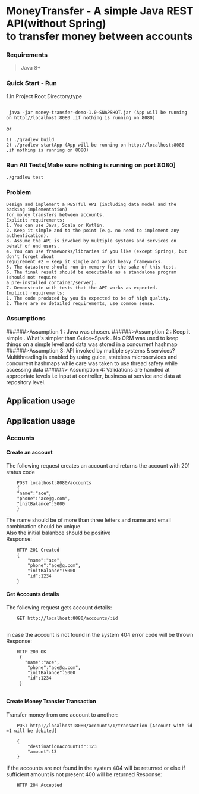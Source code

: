 # MoneyTransfer - A  simple Java REST API(without Spring) <br> to transfer money between accounts <br>
### Requirements
> Java 8+
### Quick Start - Run
1.In Project Root Directory,type <br/>
```$xslt
 
 java -jar money-transfer-demo-1.0-SNAPSHOT.jar (App will be running on http://localhost:8080 ,if nothing is running on 8080)
```
or
```$xslt
1) ./gradlew build
2) ./gradlew startApp (App will be running on http://localhost:8080 ,if nothing is running on 8080)
```
### Run All Tests[Make sure nothing is running on port 8080]
```$xslt
./gradlew test
```

### Problem
```text
Design and implement a RESTful API (including data model and the backing implementation)
for money transfers between accounts.
Explicit requirements:
1. You can use Java, Scala or Kotlin.
2. Keep it simple and to the point (e.g. no need to implement any authentication).
3. Assume the API is invoked by multiple systems and services on behalf of end users.
4. You can use frameworks/libraries if you like (except Spring), but don't forget about
requirement #2 – keep it simple and avoid heavy frameworks.
5. The datastore should run in-memory for the sake of this test.
6. The final result should be executable as a standalone program (should not require
a pre-installed container/server).
7. Demonstrate with tests that the API works as expected.
Implicit requirements:
1. The code produced by you is expected to be of high quality.
2. There are no detailed requirements, use common sense.
```
### Assumptions 
######>Assumption 1 : Java was chosen. 
######>Assumption 2 : Keep it simple . What's simpler than Guice+Spark . No ORM was used to keep things on a simple level and data was stored in a concurrent hashmap
######>Assumption 3: API invoked by multiple systems & services? <br> Multithreading is enabled by using guice, stateless microservices and concurrent hashmaps while care was taken to use thread safety while accessing data
######> Assumption 4: Validations are handled at appropriate levels i.e input at controller, business at service and data at repository level.
## Application usage



## Application usage
### Accounts
#### Create an account
The following request creates an account and returns the account  with 201 status code
```
    POST localhost:8080/accounts
    { 
    "name":"ace", 
    "phone":"ace@g.com", 
    "initBalance":5000 
    }
```
The name should be of more than three letters and name and email combination should be unique.<br>
Also the initial balanbce should be positive<br/>
Response:
```
    HTTP 201 Created
    { 
        "name":"ace", 
        "phone":"ace@g.com", 
        "initBalance":5000 
        "id":1234
    }
```
#### Get Accounts details
The following request gets account details:
```
    GET http://localhost:8080/accounts/:id
    
```
in case the account is not found in the system 404 error code will be thrown <br>
Response:
```
    HTTP 200 OK
     {
       "name":"ace", 
        "phone":"ace@g.com", 
        "initBalance":5000 
        "id":1234
     }
   
```


#### Create Money Transfer Transaction
Transfer money from one account to another:
```
    POST http://localhost:8080/accounts/1/transaction [Account with id =1 will be debited] 
    
    { 
        "destinationAccountId":123
        "amount":13
    }
```
If the accounts are  not found in the system 404 will be returned or else if sufficient amount is not present 400 will be returned
Response:
```
    HTTP 204 Accepted
```
